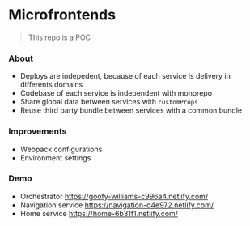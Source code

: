 # Microfrontends

> This repo is a POC

### About

- Deploys are indepedent, because of each service is delivery in differents domains
- Codebase of each service is independent with monorepo
- Share global data between services with `customProps`
- Reuse third party bundle between services with a common bundle

### Improvements

- Webpack configurations
- Environment settings

### Demo

- Orchestrator https://goofy-williams-c996a4.netlify.com/
- Navigation service https://navigation-d4e972.netlify.com/
- Home service https://home-6b31f1.netlify.com/
